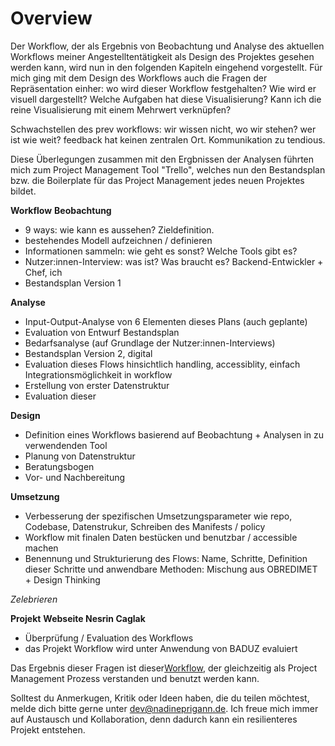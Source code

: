 # Overview

Der Workflow, der als Ergebnis von Beobachtung und Analyse des aktuellen Workflows meiner Angestelltentätigkeit als Design des Projektes gesehen werden kann, wird nun in den folgenden Kapiteln eingehend vorgestellt. Für mich ging mit dem Design des Workflows auch die Fragen der Repräsentation einher: wo wird dieser Workflow festgehalten? Wie wird er visuell dargestellt? Welche Aufgaben hat diese Visualisierung? Kann ich die reine Visualisierung mit einem Mehrwert verknüpfen?

Schwachstellen des prev workflows: wir wissen nicht, wo wir stehen? wer ist wie weit? feedback hat keinen zentralen Ort. Kommunikation zu tendious.

Diese Überlegungen zusammen mit den Ergbnissen der Analysen führten mich zum Project Management Tool "Trello", welches nun den Bestandsplan bzw. die Boilerplate für das Project Management jedes neuen Projektes bildet.

**Workflow**
**Beobachtung**

- 9 ways: wie kann es aussehen? Zieldefinition.
- bestehendes Modell aufzeichnen / definieren
- Informationen sammeln: wie geht es sonst? Welche Tools gibt es?
- Nutzer:innen-Interview: was ist? Was braucht es? Backend-Entwickler + Chef, ich
- Bestandsplan Version 1

**Analyse**

- Input-Output-Analyse von 6 Elementen dieses Plans (auch geplante)
- Evaluation von Entwurf Bestandsplan
- Bedarfsanalyse (auf Grundlage der Nutzer:innen-Interviews)
- Bestandsplan Version 2, digital
- Evaluation dieses Flows hinsichtlich handling, accessiblity, einfach Integrationsmöglichkeit in workflow
- Erstellung von erster Datenstruktur
- Evaluation dieser

**Design**

- Definition eines Workflows basierend auf Beobachtung + Analysen in zu verwendenden Tool
- Planung von Datenstruktur
- Beratungsbogen
- Vor- und Nachbereitung

**Umsetzung**

- Verbesserung der spezifischen Umsetzungsparameter wie repo, Codebase, Datenstrukur, Schreiben des Manifests / policy
- Workflow mit finalen Daten bestücken und benutzbar / accessible machen
- Benennung und Strukturierung des Flows: Name, Schritte, Definition dieser Schritte und anwendbare Methoden: Mischung aus OBREDIMET + Design Thinking

*Zelebrieren*

**Projekt**
**Webseite Nesrin Caglak**

- Überprüfung / Evaluation des Workflows
- das Projekt Workflow wird unter Anwendung von BADUZ evaluiert

Das Ergebnis dieser Fragen ist dieser[Workflow](https://trello.com/w/userworkspaceaa1c57b2e62ef5488e9680dea9d99fce), der gleichzeitig als Project Management Prozess verstanden und benutzt werden kann.

Solltest du Anmerkugen, Kritik oder Ideen haben, die du teilen möchtest, melde dich bitte gerne unter [dev@nadineprigann.de](mail.to:dev@nadineprigann.de). Ich freue mich immer auf Austausch und Kollaboration, denn dadurch kann ein resilienteres Projekt entstehen.
